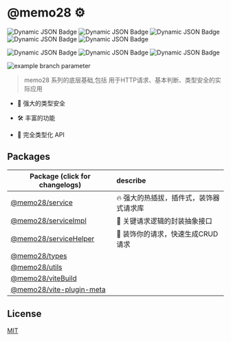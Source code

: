 <!--
 * @Author: 邱狮杰&qwm
 * @Date: 2023-10-28 00:57:03
 * @LastEditTime: 2023-11-07 11:52:29
 * @Description: 
 * @FilePath: /memo/README.md
-->
# @memo28 ⚙️

![Dynamic JSON Badge](https://img.shields.io/badge/dynamic/json?url=https%3A%2F%2Fraw.githubusercontent.com%2Fmemo28Repo%2FmemoRepo%2Fmain%2Fpackages%2Ftypes%2Fpackage.json&query=%24.version&label=%40memo28%2Ftypes&color=%23CC3574)
![Dynamic JSON Badge](https://img.shields.io/badge/dynamic/json?url=https%3A%2F%2Fraw.githubusercontent.com%2Fmemo28Repo%2FmemoRepo%2Fmain%2Fpackages%2Futils%2Fpackage.json&query=%24.version&label=%40memo28%2Futils&color=%23CC3574)
![Dynamic JSON Badge](https://img.shields.io/badge/dynamic/json?url=https%3A%2F%2Fraw.githubusercontent.com%2Fmemo28Repo%2FmemoRepo%2Fmain%2Fpackages%2FviteBuild%2Fpackage.json&query=%24.version&label=%40memo28%2Fvitebuild&color=%23CC3574)
![Dynamic JSON Badge](https://img.shields.io/badge/dynamic/json?url=https%3A%2F%2Fraw.githubusercontent.com%2Fmemo28Repo%2FmemoRepo%2Fmain%2Fpackages%2Fvite-plugin-meta%2Fpackage.json&query=%24.version&label=%40memo28%2Fvite-plugin-meta&color=%23CC3574)
![Dynamic JSON Badge](https://img.shields.io/badge/dynamic/json?url=https%3A%2F%2Fraw.githubusercontent.com%2Fmemo28Repo%2FmemoRepo%2Fmain%2Fpackages%2Frollup%2Fpackage.json&query=%24.version&label=%40memo28%2Frollup&color=%23CC3574)

![Dynamic JSON Badge](https://img.shields.io/badge/dynamic/json?url=https%3A%2F%2Fraw.githubusercontent.com%2Fmemo28Repo%2FmemoRepo%2Fmain%2Fservice%2Fservice%2Fpackage.json&query=%24.version&label=%40memo28%2Fservice&color=%23CC3574)
![Dynamic JSON Badge](https://img.shields.io/badge/dynamic/json?url=https%3A%2F%2Fraw.githubusercontent.com%2Fmemo28Repo%2FmemoRepo%2Fmain%2Fservice%2FserviceImpl%2Fpackage.json&query=%24.version&label=%40memo28%2FserviceImpl&color=%23CC3574)
![Dynamic JSON Badge](https://img.shields.io/badge/dynamic/json?url=https%3A%2F%2Fraw.githubusercontent.com%2Fmemo28Repo%2FmemoRepo%2Fmain%2Fservice%2FserviceHelper%2Fpackage.json&query=%24.version&label=%40memo28%2Fservicehelper&color=%23CC3574)

![example branch parameter](https://github.com/memo28Repo/memoRepo/actions/workflows/publish.yaml/badge.svg?branch=main)

> memo28 系列的底层基础,包括 用于HTTP请求、基本判断、类型安全的实际应用

- 🦾 强大的类型安全

- 🛠️ 丰富的功能

- 🔑 完全类型化 API

## Packages

| Package (click for changelogs)                        | describe              |
|-------------------------------------------------------|:----------------------|
| [@memo28/service](packages/service)                   | 🔥 强大的热插拔，插件式，装饰器式请求库 |
| [@memo28/serviceImpl](packages/serviceImpl)           | 🤯 关键请求逻辑的封装抽象接口      |
| [@memo28/serviceHelper](packages/serviceHelper)       | 💨 装饰你的请求，快速生成CRUD请求  |
| [@memo28/types](packages/types)                       |                       |
| [@memo28/utils](packages/utils)                       |                       |
| [@memo28/viteBuild](packages/viteBuild)               |                       |
| [@memo28/vite-plugin-meta](packages/vite-plugin-meta) |                       |

## License

[MIT](LICENSE)
